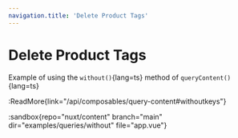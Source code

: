 ```yaml
---
navigation.title: 'Delete Product Tags'
---
```


# Delete Product Tags

Example of using the `without()`{lang=ts} method of `queryContent()`{lang=ts}

:ReadMore{link="/api/composables/query-content#withoutkeys"}

:sandbox{repo="nuxt/content" branch="main" dir="examples/queries/without" file="app.vue"}
